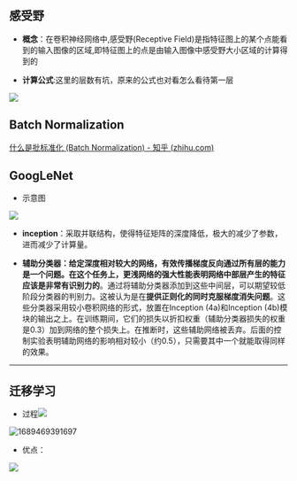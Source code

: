 ## 感受野

+ **概念**：在卷积神经网络中,感受野(Receptive Field)是指特征图上的某个点能看到的输入图像的区域,即特征图上的点是由输入图像中感受野大小区域的计算得到的

+ **计算公式**:这里的层数有坑，原来的公式也对看怎么看待第一层

![](https://shangxueweilong.oss-cn-guangzhou.aliyuncs.com/20230714215330.png)



## Batch Normalization

[什么是批标准化 (Batch Normalization) - 知乎 (zhihu.com)](https://zhuanlan.zhihu.com/p/24810318)





## GoogLeNet

+ 示意图

![](https://shangxueweilong.oss-cn-guangzhou.aliyuncs.com/20230716083351.png)

+ **inception**：采取并联结构，使得特征矩阵的深度降低，极大的减少了参数，进而减少了计算量。


+ **辅助分类器：**给定深度相对较大的网络，有效传播梯度反向通过所有层的能力是一个问题。在这个任务上，更浅网络的强大性能表明**网络中部层产生的特征应该是非常有识别力的**。通过将辅助分类器添加到这些中间层，可以期望较低阶段分类器的判别力。这被认为是在**提供正则化的同时克服梯度消失问题**。这些分类器采用较小卷积网络的形式，放置在Inception (4a)和Inception (4b)模块的输出之上。在训练期间，它们的损失以折扣权重（辅助分类器损失的权重是0.3）加到网络的整个损失上。在推断时，这些辅助网络被丢弃。后面的控制实验表明辅助网络的影响相对较小（约0.5），只需要其中一个就能取得同样的效果。

---





## 迁移学习

+ 过程![](https://shangxueweilong.oss-cn-guangzhou.aliyuncs.com/20230716090230.png)

![1689469391697](C:\Users\k\AppData\Roaming\Typora\typora-user-images\1689469391697.png)

+ 优点：

![](https://shangxueweilong.oss-cn-guangzhou.aliyuncs.com/20230716090157.png)